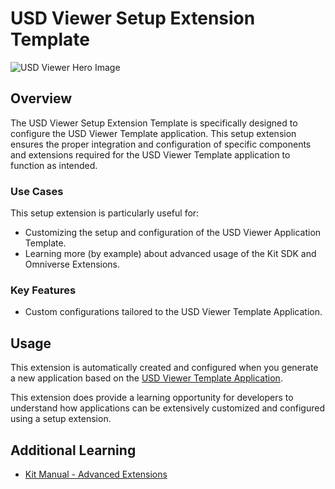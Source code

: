 # USD Viewer Setup Extension Template

![USD Viewer Hero Image](../../../readme-assets/usd_viewer.jpg)


## Overview

The USD Viewer Setup Extension Template is specifically designed to configure the USD Viewer Template application. This setup extension ensures the proper integration and configuration of specific components and extensions required for the USD Viewer Template application to function as intended.

### Use Cases

This setup extension is particularly useful for:

- Customizing the setup and configuration of the USD Viewer Application Template.
- Learning more (by example) about advanced usage of the Kit SDK and Omniverse Extensions.

### Key Features

- Custom configurations tailored to the USD Viewer Template Application.


## Usage

This extension is automatically created and configured when you generate a new application based on the [USD Viewer Template Application](../../apps/usd_viewer/README.md).

This extension does provide a learning opportunity for developers to understand how applications can be extensively customized and configured using a setup extension.

## Additional Learning

- [Kit Manual - Advanced Extensions](https://docs.omniverse.nvidia.com/kit/docs/kit-manual/latest/guide/extensions_advanced.html)